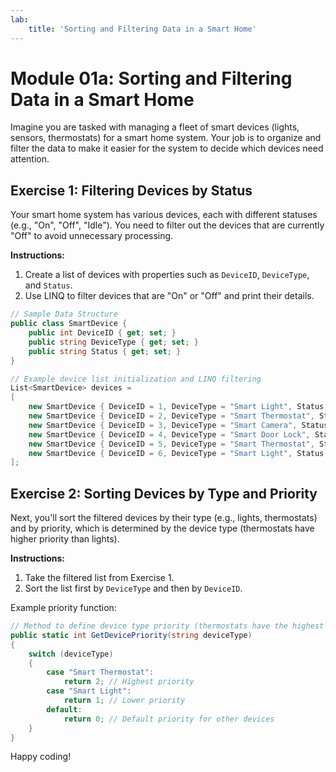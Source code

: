 ```yaml
---
lab:
    title: 'Sorting and Filtering Data in a Smart Home'
---
```

# Module 01a: Sorting and Filtering Data in a Smart Home
Imagine you are tasked with managing a fleet of smart devices (lights, sensors, thermostats) for a smart home system. Your job is to organize and filter the data to make it easier for the system to decide which devices need attention.

## Exercise 1: Filtering Devices by Status
Your smart home system has various devices, each with different statuses (e.g., "On", "Off", "Idle"). You need to filter out the devices that are currently "Off" to avoid unnecessary processing.

**Instructions:**
1. Create a list of devices with properties such as `DeviceID`, `DeviceType`, and `Status`.
2. Use LINQ to filter devices that are "On" or "Off" and print their details.

```csharp
// Sample Data Structure
public class SmartDevice {
    public int DeviceID { get; set; }
    public string DeviceType { get; set; }
    public string Status { get; set; }
}

// Example device list initialization and LINQ filtering
List<SmartDevice> devices =
[
    new SmartDevice { DeviceID = 1, DeviceType = "Smart Light", Status = "On" },
    new SmartDevice { DeviceID = 2, DeviceType = "Smart Thermostat", Status = "Off" },
    new SmartDevice { DeviceID = 3, DeviceType = "Smart Camera", Status = "On" },
    new SmartDevice { DeviceID = 4, DeviceType = "Smart Door Lock", Status = "Off" },
    new SmartDevice { DeviceID = 5, DeviceType = "Smart Thermostat", Status = "On" },
    new SmartDevice { DeviceID = 6, DeviceType = "Smart Light", Status = "On" }
];
```

## Exercise 2: Sorting Devices by Type and Priority
Next, you'll sort the filtered devices by their type (e.g., lights, thermostats) and by priority, which is determined by the device type (thermostats have higher priority than lights).

**Instructions:**
1. Take the filtered list from Exercise 1.
2. Sort the list first by `DeviceType` and then by `DeviceID`.

Example priority function:
```csharp
// Method to define device type priority (thermostats have the highest priority)
public static int GetDevicePriority(string deviceType)
{
    switch (deviceType)
    {
        case "Smart Thermostat":
            return 2; // Highest priority
        case "Smart Light":
            return 1; // Lower priority
        default:
            return 0; // Default priority for other devices
    }
}
```

Happy coding!
